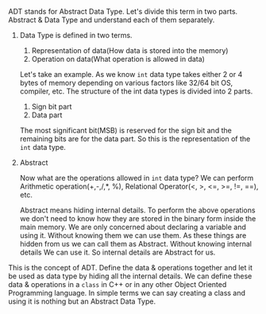 ADT stands for Abstract Data Type. Let's divide this term in two parts. Abstract & Data Type and understand each of them separately.

1.  Data Type is defined in two terms.

    1. Representation of data(How data is stored into the memory)
    2. Operation on data(What operation is allowed in data)

    Let's take an example. As we know `int` data type takes either 2 or 4 bytes of memory depending on various factors like 32/64 bit OS, compiler, etc. The structure of the int data types is divided into 2 parts.

    1. Sign bit part
    2. Data part

    The most significant bit(MSB) is reserved for the sign bit and the remaining bits are for the data part. So this is the representation of the `int` data type.

2.  Abstract

    Now what are the operations allowed in `int` data type? We can perform Arithmetic operation(+,-,/,\*, %), Relational Operator(<, >, <=, >=, !=, ==), etc.

    Abstract means hiding internal details. To perform the above operations we don't need to know how they are stored in the binary form inside the main memory. We are only concerned about declaring a variable and using it. Without knowing them we can use them. As these things are hidden from us we can call them as Abstract. Without knowing internal details We can use it. So internal details are Abstract for us.

This is the concept of ADT. Define the data & operations together and let it be used as data type by hiding all the internal details. We can define these data & operations in a `class` in C++ or in any other Object Oriented Programming language. In simple terms we can say creating a class and using it is nothing but an Abstract Data Type.
